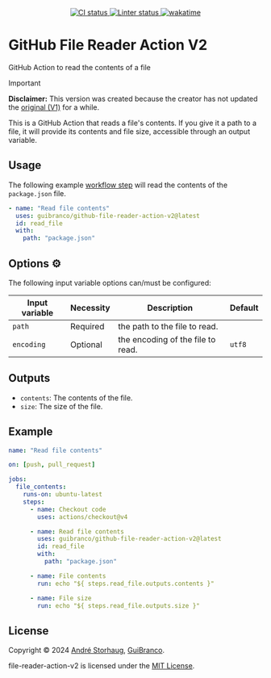 <p align="center">
  <a href="https://github.com/guibranco/github-file-reader-action-v2">
    <img src="https://github.com/guibranco/github-file-reader-action-v2/actions/workflows/ci.yml/badge.svg" alt="CI status">
  </a>
  <a href="https://github.com/guibranco/github-file-reader-action-v2">
    <img src="https://github.com/guibranco/github-file-reader-action-v2/actions/workflows/linter.yml/badge.svg" alt="Linter status">
  </a>
  <a href="https://wakatime.com/badge/github/guibranco/github-file-reader-action-v2">
    <img src="https://wakatime.com/badge/github/guibranco/github-file-reader-action-v2.svg" alt="wakatime">
  </a>
</p>

# GitHub File Reader Action V2

GitHub Action to read the contents of a file

> [!Important]
>
> **Disclaimer:** This version was created because the creator has not updated the [original (V1)](https://github.com/andstor/file-reader-action) for a while.

This is a GitHub Action that reads a file's contents. If you give it a path to a file, it will provide its contents and file size, accessible through an output variable.

## Usage

The following example [workflow step](https://help.github.com/en/actions/configuring-and-managing-workflows/configuring-a-workflow) will read the contents of the `package.json` file.

```yml
- name: "Read file contents"
  uses: guibranco/github-file-reader-action-v2@latest
  id: read_file
  with:
    path: "package.json"
```

## Options ⚙️

The following input variable options can/must be configured:

|Input variable|Necessity|Description|Default|
|----|----|----|----|
|`path`|Required|the path to the file to read.||
|`encoding`|Optional|the encoding of the file to read.|`utf8`|

## Outputs

- `contents`: The contents of the file.
- `size`: The size of the file.

## Example

```yml
name: "Read file contents"

on: [push, pull_request]

jobs:
  file_contents:
    runs-on: ubuntu-latest
    steps:
      - name: Checkout code
        uses: actions/checkout@v4

      - name: Read file contents
        uses: guibranco/github-file-reader-action-v2@latest
        id: read_file
        with:
          path: "package.json"

      - name: File contents
        run: echo "${ steps.read_file.outputs.contents }"

      - name: File size
        run: echo "${ steps.read_file.outputs.size }"
```

## License

Copyright © 2024 [André Storhaug](https://github.com/andstor), [GuiBranco](https://github.com/guibranco).

file-reader-action-v2 is licensed under the [MIT License](https://github.com/guibranco/github-file-reader-action-v2/blob/main/LICENSE).
